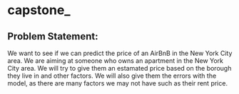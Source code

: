 # capstone_

## Problem Statement:
We want to see if we can predict the price of an AirBnB in the New York City area. We are aiming at someone who owns an apartment in the 
New York City area. We will try to give them an estamated price based on the borough they live in and other factors. We will also give them
the errors with the model, as there are many factors we may not have such as their rent price.
